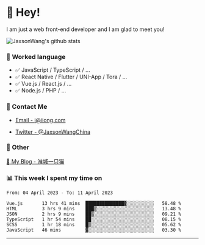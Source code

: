 # 👋 Hey!

I am just a web front-end developer and I am glad to meet you!

![JaxsonWang's github stats](https://github-readme-stats.vercel.app/api?username=JaxsonWang&&show_icons=true&&title_color=1abc9c&&icon_color=1abc9c)


### 📝 Worked language

- ✅ JavaScript / TypeScript / ...
- ✅ React Native / Flutter / UNI-App / Tora / ...
- ✅ Vue.js / React.js / ...
- ✅ Node.js / PHP / ...

### 📮 Contact Me

- [Email - i@iiong.com](mailto:i@iiong.com)

- [Twitter - @JaxsonWangChina](https://twitter.com/JaxsonWangChina)

### 🤪 Other

[📌 My Blog - 淮城一只猫](https://iiong.com)

### 📊 This week I spent my time on

<!--START_SECTION:waka-->

```text
From: 04 April 2023 - To: 11 April 2023

Vue.js       13 hrs 41 mins  ██████████████▓░░░░░░░░░░   58.48 %
HTML         3 hrs 9 mins    ███▒░░░░░░░░░░░░░░░░░░░░░   13.48 %
JSON         2 hrs 9 mins    ██▒░░░░░░░░░░░░░░░░░░░░░░   09.21 %
TypeScript   1 hr 54 mins    ██░░░░░░░░░░░░░░░░░░░░░░░   08.15 %
SCSS         1 hr 18 mins    █▒░░░░░░░░░░░░░░░░░░░░░░░   05.62 %
JavaScript   46 mins         ▓░░░░░░░░░░░░░░░░░░░░░░░░   03.30 %
```

<!--END_SECTION:waka-->

---
